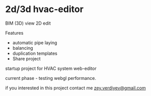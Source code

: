 # 2d/3d hvac-editor

BIM (3D) view
2D edit

Features
- automatic pipe laying
- balancing
- duplication templates
- Share project

startup project for HVAC system web-editor

current phase - testing webgl performance.

if you interested in this project contact me zey.verdiyev@gmail.com
